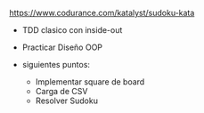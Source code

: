 https://www.codurance.com/katalyst/sudoku-kata

- TDD clasico con inside-out
- Practicar Diseño OOP


- siguientes puntos:
  - Implementar square de board
  - Carga de CSV
  - Resolver Sudoku
